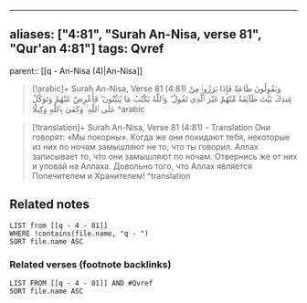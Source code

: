 
---
aliases: ["4:81", "Surah An-Nisa, verse 81", "Qur'an 4:81"]
tags: Qvref
---

parent:: [[q - An-Nisa (4)|An-Nisa]]

> [!arabic]+ Surah An-Nisa, Verse 81 (4:81)
> <span class="quran-arabic">وَيَقُولُونَ طَاعَةٌ فَإِذَا بَرَزُوا۟ مِنْ عِندِكَ بَيَّتَ طَآئِفَةٌ مِّنْهُمْ غَيْرَ ٱلَّذِى تَقُولُ ۖ وَٱللَّهُ يَكْتُبُ مَا يُبَيِّتُونَ ۖ فَأَعْرِضْ عَنْهُمْ وَتَوَكَّلْ عَلَى ٱللَّهِ ۚ وَكَفَىٰ بِٱللَّهِ وَكِيلًا</span>
^arabic

> [!translation]+ Surah An-Nisa, Verse 81 (4:81) - Translation
> Они говорят: «Мы покорны». Когда же они покидают тебя, некоторые из них по ночам замышляют не то, что ты говорил. Аллах записывает то, что они замышляют по ночам. Отвернись же от них и уповай на Аллаха. Довольно того, что Аллах является Попечителем и Хранителем!
^translation



## Related notes
```dataview
LIST from [[q - 4 - 81]]
WHERE !contains(file.name, "q - ")
SORT file.name ASC
```

### Related verses (footnote backlinks)
```dataview
LIST FROM [[q - 4 - 81]] AND #Qvref
SORT file.name ASC
```

